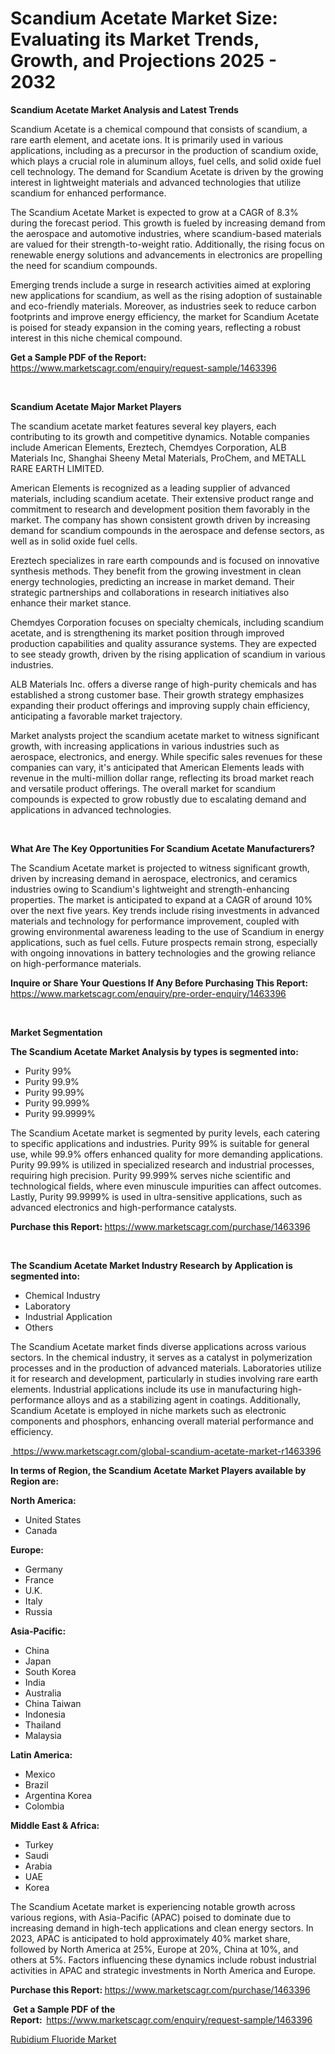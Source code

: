 <p><h1>Scandium Acetate Market Size: Evaluating its Market Trends, Growth, and Projections 2025 - 2032</h1></p><p><strong>Scandium Acetate Market Analysis and Latest Trends</strong></p>
<p><p>Scandium Acetate is a chemical compound that consists of scandium, a rare earth element, and acetate ions. It is primarily used in various applications, including as a precursor in the production of scandium oxide, which plays a crucial role in aluminum alloys, fuel cells, and solid oxide fuel cell technology. The demand for Scandium Acetate is driven by the growing interest in lightweight materials and advanced technologies that utilize scandium for enhanced performance.</p><p>The Scandium Acetate Market is expected to grow at a CAGR of 8.3% during the forecast period. This growth is fueled by increasing demand from the aerospace and automotive industries, where scandium-based materials are valued for their strength-to-weight ratio. Additionally, the rising focus on renewable energy solutions and advancements in electronics are propelling the need for scandium compounds.</p><p>Emerging trends include a surge in research activities aimed at exploring new applications for scandium, as well as the rising adoption of sustainable and eco-friendly materials. Moreover, as industries seek to reduce carbon footprints and improve energy efficiency, the market for Scandium Acetate is poised for steady expansion in the coming years, reflecting a robust interest in this niche chemical compound.</p></p>
<p><strong>Get a Sample PDF of the Report:&nbsp;</strong> <a href="https://www.marketscagr.com/enquiry/request-sample/1463396?utm_campaign=2465&utm_medium=2&utm_source=Github&utm_content=ia&utm_term=01042025&utm_id=scandium-acetate">https://www.marketscagr.com/enquiry/request-sample/1463396</a></p>
<p>&nbsp;</p>
<p><strong>Scandium Acetate Major Market Players</strong></p>
<p><p>The scandium acetate market features several key players, each contributing to its growth and competitive dynamics. Notable companies include American Elements, Ereztech, Chemdyes Corporation, ALB Materials Inc, Shanghai Sheeny Metal Materials, ProChem, and METALL RARE EARTH LIMITED.</p><p>American Elements is recognized as a leading supplier of advanced materials, including scandium acetate. Their extensive product range and commitment to research and development position them favorably in the market. The company has shown consistent growth driven by increasing demand for scandium compounds in the aerospace and defense sectors, as well as in solid oxide fuel cells.</p><p>Ereztech specializes in rare earth compounds and is focused on innovative synthesis methods. They benefit from the growing investment in clean energy technologies, predicting an increase in market demand. Their strategic partnerships and collaborations in research initiatives also enhance their market stance.</p><p>Chemdyes Corporation focuses on specialty chemicals, including scandium acetate, and is strengthening its market position through improved production capabilities and quality assurance systems. They are expected to see steady growth, driven by the rising application of scandium in various industries.</p><p>ALB Materials Inc. offers a diverse range of high-purity chemicals and has established a strong customer base. Their growth strategy emphasizes expanding their product offerings and improving supply chain efficiency, anticipating a favorable market trajectory.</p><p>Market analysts project the scandium acetate market to witness significant growth, with increasing applications in various industries such as aerospace, electronics, and energy. While specific sales revenues for these companies can vary, it's anticipated that American Elements leads with revenue in the multi-million dollar range, reflecting its broad market reach and versatile product offerings. The overall market for scandium compounds is expected to grow robustly due to escalating demand and applications in advanced technologies.</p></p>
<p>&nbsp;</p>
<p><strong>What Are The Key Opportunities For Scandium Acetate Manufacturers?</strong></p>
<p><p>The Scandium Acetate market is projected to witness significant growth, driven by increasing demand in aerospace, electronics, and ceramics industries owing to Scandium's lightweight and strength-enhancing properties. The market is anticipated to expand at a CAGR of around 10% over the next five years. Key trends include rising investments in advanced materials and technology for performance improvement, coupled with growing environmental awareness leading to the use of Scandium in energy applications, such as fuel cells. Future prospects remain strong, especially with ongoing innovations in battery technologies and the growing reliance on high-performance materials.</p></p>
<p><strong>Inquire or Share Your Questions If Any Before Purchasing This Report:</strong> <a href="https://www.marketscagr.com/enquiry/pre-order-enquiry/1463396?utm_campaign=2465&utm_medium=2&utm_source=Github&utm_content=ia&utm_term=01042025&utm_id=scandium-acetate">https://www.marketscagr.com/enquiry/pre-order-enquiry/1463396</a></p>
<p>&nbsp;</p>
<p><strong>Market Segmentation</strong></p>
<p><strong>The Scandium Acetate Market Analysis by types is segmented into:</strong></p>
<p><ul><li>Purity 99%</li><li>Purity 99.9%</li><li>Purity 99.99%</li><li>Purity 99.999%</li><li>Purity 99.9999%</li></ul></p>
<p><p>The Scandium Acetate market is segmented by purity levels, each catering to specific applications and industries. Purity 99% is suitable for general use, while 99.9% offers enhanced quality for more demanding applications. Purity 99.99% is utilized in specialized research and industrial processes, requiring high precision. Purity 99.999% serves niche scientific and technological fields, where even minuscule impurities can affect outcomes. Lastly, Purity 99.9999% is used in ultra-sensitive applications, such as advanced electronics and high-performance catalysts.</p></p>
<p><strong>Purchase this Report:&nbsp;</strong><a href="https://www.marketscagr.com/purchase/1463396?utm_campaign=2465&utm_medium=2&utm_source=Github&utm_content=ia&utm_term=01042025&utm_id=scandium-acetate">https://www.marketscagr.com/purchase/1463396</a></p>
<p>&nbsp;</p>
<p><strong>The Scandium Acetate Market Industry Research by Application is segmented into:</strong></p>
<p><ul><li>Chemical Industry</li><li>Laboratory</li><li>Industrial Application</li><li>Others</li></ul></p>
<p><p>The Scandium Acetate market finds diverse applications across various sectors. In the chemical industry, it serves as a catalyst in polymerization processes and in the production of advanced materials. Laboratories utilize it for research and development, particularly in studies involving rare earth elements. Industrial applications include its use in manufacturing high-performance alloys and as a stabilizing agent in coatings. Additionally, Scandium Acetate is employed in niche markets such as electronic components and phosphors, enhancing overall material performance and efficiency.</p></p>
<p><a href="https://www.marketscagr.com/global-scandium-acetate-market-r1463396?utm_campaign=2465&utm_medium=2&utm_source=Github&utm_content=ia&utm_term=01042025&utm_id=scandium-acetate">&nbsp;https://www.marketscagr.com/global-scandium-acetate-market-r1463396</a></p>
<p><strong>In terms of Region, the Scandium Acetate Market Players available by Region are:</strong></p>
<p>
    <p> <strong> North America: </strong>
        <ul>
            <li>United States</li>
            <li>Canada</li>
        </ul>
        </p> 
    <p> <strong> Europe: </strong>
        <ul>
            <li>Germany</li>
            <li>France</li>
            <li>U.K.</li>
            <li>Italy</li>
            <li>Russia</li>
        </ul>
        </p> 
    <p> <strong> Asia-Pacific: </strong>
        <ul>
            <li>China</li>
            <li>Japan</li>
            <li>South Korea</li>
            <li>India</li>
            <li>Australia</li>
            <li>China Taiwan</li>
            <li>Indonesia</li>
            <li>Thailand</li>
            <li>Malaysia</li>
        </ul>
        </p> 
    <p> <strong> Latin America: </strong>
        <ul>
            <li>Mexico</li>
            <li>Brazil</li>
            <li>Argentina Korea</li>
            <li>Colombia</li>
        </ul>
        </p> 
    <p> <strong> Middle East & Africa: </strong>
        <ul>
            <li>Turkey</li>
            <li>Saudi</li>
            <li>Arabia</li>
            <li>UAE</li>
            <li>Korea</li>
        </ul>
    </p>
    </p>
<p><p>The Scandium Acetate market is experiencing notable growth across various regions, with Asia-Pacific (APAC) poised to dominate due to increasing demand in high-tech applications and clean energy sectors. In 2023, APAC is anticipated to hold approximately 40% market share, followed by North America at 25%, Europe at 20%, China at 10%, and others at 5%. Factors influencing these dynamics include robust industrial activities in APAC and strategic investments in North America and Europe.</p></p>
<p><strong>Purchase this Report: </strong><a href="https://www.marketscagr.com/purchase/1463396?utm_campaign=2465&utm_medium=2&utm_source=Github&utm_content=ia&utm_term=01042025&utm_id=scandium-acetate">https://www.marketscagr.com/purchase/1463396</a></p>
<p>&nbsp;<strong>Get a Sample PDF of the Report:&nbsp;&nbsp;</strong><a href="https://www.marketscagr.com/enquiry/request-sample/1463396?utm_campaign=2465&utm_medium=2&utm_source=Github&utm_content=ia&utm_term=01042025&utm_id=scandium-acetate">https://www.marketscagr.com/enquiry/request-sample/1463396</a></p>
<p><strong></strong></p>
<p><p><a href="https://github.com/sherikacas30/Market-Research-Report-List-1/blob/main/rubidium-fluoride-market.md?utm_campaign=2465&utm_medium=2&utm_source=Github&utm_content=ia&utm_term=01042025&utm_id=scandium-acetate">Rubidium Fluoride Market</a></p></p>